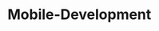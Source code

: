 # Mobile-Development
[![<GoCipes>](https://circleci.com/gh/GoCipes/Mobile-Development.svg?style=svg)](https://app.circleci.com/gh/GoCipes/Mobile-Development)
